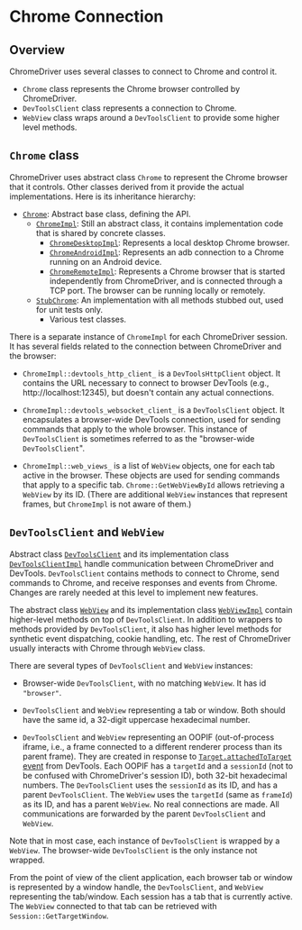 # Chrome Connection

## Overview

ChromeDriver uses several classes to connect to Chrome and control it.
* `Chrome` class represents the Chrome browser controlled by ChromeDriver.
* `DevToolsClient` class represents a connection to Chrome.
* `WebView` class wraps around a `DevToolsClient` to provide some higher level
  methods.

## `Chrome` class

ChromeDriver uses abstract class `Chrome` to represent the Chrome browser that
it controls. Other classes derived from it provide the actual implementations.
Here is its inheritance hierarchy:

* [`Chrome`](../chrome/chrome.h): Abstract base class, defining the API.
  * [`ChromeImpl`](../chrome/chrome_impl.h): Still an abstract class,
    it contains implementation code that is shared by concrete classes.
    * [`ChromeDesktopImpl`](../chrome/chrome_desktop_impl.h):
      Represents a local desktop Chrome browser.
    * [`ChromeAndroidImpl`](../chrome/chrome_android_impl.h):
      Represents an adb connection to a Chrome running on an Android device.
    * [`ChromeRemoteImpl`](../chrome/chrome_remote_impl.h):
      Represents a Chrome browser that is started
      independently from ChromeDriver, and is connected through a TCP port.
      The browser can be running locally or remotely.
  * [`StubChrome`](../chrome/stub_chrome.h): An implementation with all methods
    stubbed out, used for unit tests only.
    * Various test classes.

There is a separate instance of `ChromeImpl` for each ChromeDriver session.
It has several fields related to the connection between
ChromeDriver and the browser:

* `ChromeImpl::devtools_http_client_` is a `DevToolsHttpClient` object.
  It contains the URL necessary to connect to browser DevTools (e.g.,
  http://localhost:12345), but doesn't contain any actual connections.

* `ChromeImpl::devtools_websocket_client_` is a `DevToolsClient` object.
  It encapsulates a browser-wide DevTools connection, used for sending commands
  that apply to the whole browser.
  This instance of `DevToolsClient` is sometimes referred to as the
  "browser-wide `DevToolsClient`".

* `ChromeImpl::web_views_` is a list of `WebView` objects,
  one for each tab active in the browser.
  These objects are used for sending commands that apply to a specific tab.
  `Chrome::GetWebViewById` allows retrieving a `WebView` by its ID.
  (There are additional `WebView` instances that represent frames,
  but `ChromeImpl` is not aware of them.)

## `DevToolsClient` and `WebView`

Abstract class [`DevToolsClient`](../chrome/devtools_client.h) and its
implementation class [`DevToolsClientImpl`](../chrome/devtools_client_impl.h)
handle communication between ChromeDriver and DevTools.
`DevToolsClient` contains methods to connect to Chrome,
send commands to Chrome, and receive responses and events from Chrome.
Changes are rarely needed at this level to implement new features.

The abstract class [`WebView`](../chrome/web_view.h) and its implementation
class [`WebViewImpl`](../chrome/web_view_impl.h) contain higher-level
methods on top of `DevToolsClient`. In addition to wrappers to methods
provided by `DevToolsClient`, it also has higher level methods for
synthetic event dispatching, cookie handling, etc.
The rest of ChromeDriver usually interacts with Chrome through `WebView` class.

There are several types of `DevToolsClient` and `WebView` instances:

* Browser-wide `DevToolsClient`, with no matching `WebView`.
  It has id `"browser"`.

* `DevToolsClient` and `WebView` representing a tab or window.
  Both should have the same id, a 32-digit uppercase hexadecimal number.

* `DevToolsClient` and `WebView` representing an OOPIF (out-of-process iframe,
  i.e., a frame connected to a different renderer process than its parent
  frame). They are created in response to
  [`Target.attachedToTarget` event](https://chromedevtools.github.io/devtools-protocol/tot/Target#event-attachedToTarget) from DevTools.
  Each OOPIF has a `targetId` and a `sessionId` (not to be confused
  with ChromeDriver's session ID), both 32-bit hexadecimal numbers.
  The `DevToolsClient` uses the `sessionId` as its ID, and has a parent
  `DevToolsClient`. The `WebView` uses the `targetId` (same as `frameId`)
  as its ID, and has a parent `WebView`.
  No real connections are made. All communications are forwarded by the parent
  `DevToolsClient` and `WebView`.

Note that in most case, each instance of `DevToolsClient` is wrapped by a
`WebView`. The browser-wide `DevToolsClient` is the only instance not wrapped.

From the point of view of the client application, each browser tab or window is
represented by a window handle, the `DevToolsClient`, and `WebView`
representing the tab/window. Each session has a tab that is currently active.
The `WebView` connected to that tab can be retrieved with
`Session::GetTargetWindow`.
